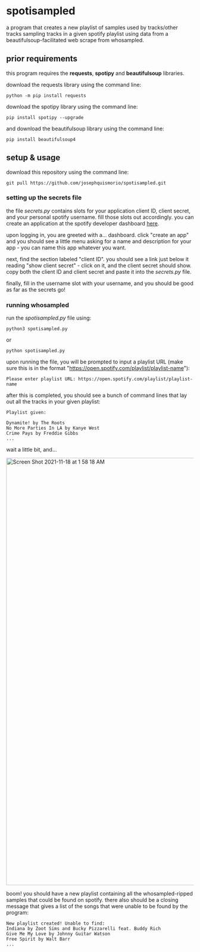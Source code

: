 # spotisampled
a program that creates a new playlist of samples used by tracks/other tracks sampling tracks in a given spotify playlist using data from a beautifulsoup-facilitated web scrape from whosampled. 

## prior requirements
this program requires the **requests**, **spotipy** and **beautifulsoup** libraries. 

download the requests library using the command line:
```
python -m pip install requests
```
download the spotipy library using the command line:
```
pip install spotipy --upgrade
```
and download the beautifulsoup library using the command line:
```
pip install beautifulsoup4
```

## setup & usage
download this repository using the command line:
```
git pull https://github.com/josephquismorio/spotisampled.git
```
### setting up the secrets file
the file *secrets.py* contains slots for your application client ID, client secret, and your personal spotify username. fill those slots out accordingly. you can create an application at the spotify developer dashboard [here](https://developer.spotify.com/dashboard/).

upon logging in, you are greeted with a... dashboard. click "create an app" and you should see a little menu asking for a name and description for your app - you can name this app whatever you want.

next, find the section labeled "client ID". you should see a link just below it reading "show client secret" - click on it, and the client secret should show. copy both the client ID and client secret and paste it into the *secrets.py* file.

finally, fill in the username slot with your username, and you should be good as far as the secrets go!

### running whosampled
run the *spotisampled.py* file using:
```
python3 spotisampled.py
```
or
```
python spotisampled.py
```
upon running the file, you will be prompted to input a playlist URL (make sure this is in the format "https://open.spotify.com/playlist/playlist-name"):

```
Please enter playlist URL: https://open.spotify.com/playlist/playlist-name
```

after this is completed, you should see a bunch of command lines that lay out all the tracks in your given playlist:
```
Playlist given: 

Dynamite! by The Roots
No More Parties In LA by Kanye West
Crime Pays by Freddie Gibbs
...
```

wait a little bit, and...

<img width="1149" alt="Screen Shot 2021-11-18 at 1 58 18 AM" src="https://user-images.githubusercontent.com/70463608/142375196-38c7a00a-fc72-4f3f-8c9f-43d409a4872d.png">

boom! you should have a new playlist containing all the whosampled-ripped samples that could be found on spotify. there also should be a closing message that gives a list of the songs that were unable to be found by the program:
```
New playlist created! Unable to find:
Indiana by Zoot Sims and Bucky Pizzarelli feat. Buddy Rich
Give Me My Love by Johnny Guitar Watson
Free Spirit by Walt Barr
...
```
